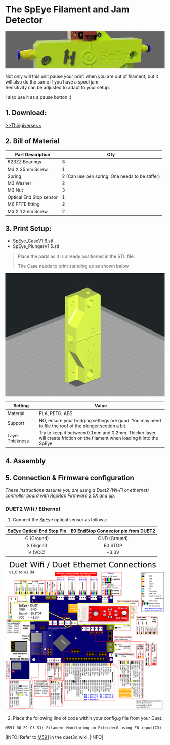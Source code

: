 # The SpEye Filament and Jam Detector

![SpyEye Banner](../../assets/images/mods/spy-eye/spybanner.png)

Not only will this unit pause your print when you are out of filament, but it will also do the same if you have a spool jam.  
Sensitivity can be adjusted to adapt to your setup.

I also use it as a pause button :)

## 1. Download:

[>>Thingiverse<<](https://www.thingiverse.com/thing:4299458)

## 2. Bill of Material

| Part Description        | Qty                                             |
|-------------------------|-------------------------------------------------|
| 623ZZ Bearings          | 3                                               |
| M3 X 35mm Screw         | 1                                               |
| Spring                  | 2 (Can use pen spring. One needs to be stiffer) |
| M3 Washer               | 2                                               |
| M3 Nut                  | 3                                               |
| Optical End Stop sensor | 1                                               |
| M6 PTFE fitting         | 2                                               |
| M3 X 12mm Screw         | 2                                               |

## 3. Print Setup:

- SpEye_CaseV1.6.stl
- SpEye_PlungerV1.5.stl

> Place the parts as it is already positioned in the STL file.
> 
> The Case needs to print standing up as shown below

![SpyEye Cura](../../assets/images/mods/spy-eye/speyecura.png)

| Setting         | Value                                                                                                                     |
|-----------------|---------------------------------------------------------------------------------------------------------------------------|
| Material        | PLA, PETG, ABS                                                                                                            |
| Support         | NO, ensure your bridging settings are good.  You may need to file the roof of the plunger section a bit.                  |
| Layer Thickness | Try to keep it between 0.1mm and 0.2mm. Thicker layer will create friction on the filament when loading it into the SpEye |

## 4. Assembly

## 5. Connection & Firmware configuration
_These instructions assume you are using a Duet2 (Wi-Fi or ethernet) controller board with RepRap Firmware 2.0X and up._
### DUET2 Wifi / Ethernet
1. Connect the SpEye optical sensor as follows:

| SpEye Optical End Stop Pin | E0 EndStop Connector pin from DUET2 |
|:--------------------------:|:-----------------------------------:|
|         G (Ground)         |            GND (Ground)             |
|         S (Signal)         |               E0 STOP               |
|          V (VCC)           |                +3.3V                |

![SpyEye Duet Connection](../../assets/images/mods/spy-eye/duetwifi_speye.png)

2. Place the following line of code within your config.g file from your Duet.  
```reprap config.g
M591 D0 P1 C3 S1; Filament Monitoring on Extruder0 using E0 input(C3)
```

|INFO|
Refer to <a href="https://duet3d.dozuki.com/Wiki/Gcode#Section_M591_Configure_filament_sensing">M591</a> in the duet3d wiki.
|INFO|
